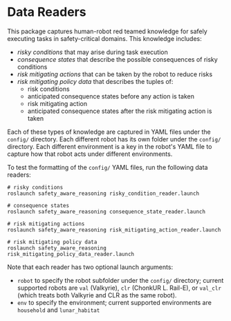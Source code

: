 # Data Readers

This package captures human-robot red teamed knowledge for safely executing tasks in safety-critical domains.  This knowledge includes:
- *risky conditions* that may arise during task execution
- *consequence states* that describe the possible consequences of risky conditions
- *risk mitigating actions* that can be taken by the robot to reduce risks
- *risk mitigating policy data* that describes the tuples of:
    - risk conditions
    - anticipated consequence states before any action is taken
    - risk mitigating action
    - anticipated consequence states after the risk mitigating action is taken

Each of these types of knowledge are captured in YAML files under the `config/` directory.  Each different robot has its own folder under the `config/` directory.  Each different environment is a key in the robot's YAML file to capture how that robot acts under different environments.

To test the formatting of the `config/` YAML files, run the following data readers:

```
# risky conditions
roslaunch safety_aware_reasoning risky_condition_reader.launch

# consequence states
roslaunch safety_aware_reasoning consequence_state_reader.launch

# risk mitigating actions
roslaunch safety_aware_reasoning risk_mitigating_action_reader.launch

# risk mitigating policy data
roslaunch safety_aware_reasoning risk_mitigating_policy_data_reader.launch
```

Note that each reader has two optional launch arguments:
- `robot` to specify the robot subfolder under the `config/` directory; current supported robots are `val` (Valkyrie), `clr` (ChonkUR L. Rail-E), or `val_clr` (which treats both Valkyrie and CLR as the same robot).
- `env` to specify the environment; current supported environments are `household` and `lunar_habitat`
